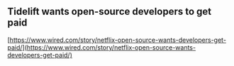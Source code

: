 ## Tidelift wants open-source developers to get paid
  
  [https://www.wired.com/story/netflix-open-source-wants-developers-get-paid/](https://www.wired.com/story/netflix-open-source-wants-developers-get-paid/)